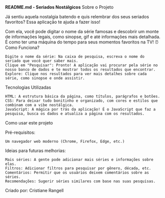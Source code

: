 **README.md - Seriados Nostálgicos**
Sobre o Projeto

Já sentiu aquela nostalgia batendo e quis relembrar dos seus seriados favoritos? Essa aplicação te ajuda a fazer isso!

Com ela, você pode digitar o nome da série famosas e descobrir um monte de informações legais, como sinopse, gif e até informações mais detalhada. É como ter uma máquina do tempo para seus momentos favoritos na TV! ⏰
Como Funciona?

    Digite o nome da série: Na caixa de pesquisa, escreva o nome do seriado que você quer saber mais.
    Clique em "Pesquisar": Pronto! A aplicação vai procurar pela série no nosso banco de dados e te mostrar todos os resultados que encontrar.
    Explore: Clique nos resultados para ver mais detalhes sobre cada série, como sinopse e onde assistir.

Tecnologias Utilizadas

    HTML: A estrutura básica da página, como títulos, parágrafos e botões.
    CSS: Para deixar tudo bonitinho e organizado, com cores e estilos que combinam com a vibe nostálgica.
    JavaScript: A mágica por trás da aplicação! É o JavaScript que faz a pesquisa, busca os dados e atualiza a página com os resultados.

Como usar este projeto

Pré-requisitos:

    Um navegador web moderno (Chrome, Firefox, Edge, etc.)

Ideias para futuras melhorias:

    Mais séries: A gente pode adicionar mais séries e informações sobre elas.
    Filtros: Adicionar filtros para pesquisar por gênero, década, etc.
    Comentários: Permitir que os usuários deixem comentários sobre as séries.
    Recomendações: Sugerir séries similares com base nas suas pesquisas.

Criado por: Cristiane Rangell ‍

